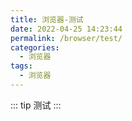 ```yaml
---
title: 浏览器-测试
date: 2022-04-25 14:23:44
permalink: /browser/test/
categories:
  - 浏览器
tags:
  - 浏览器
---
```




::: tip
测试
:::